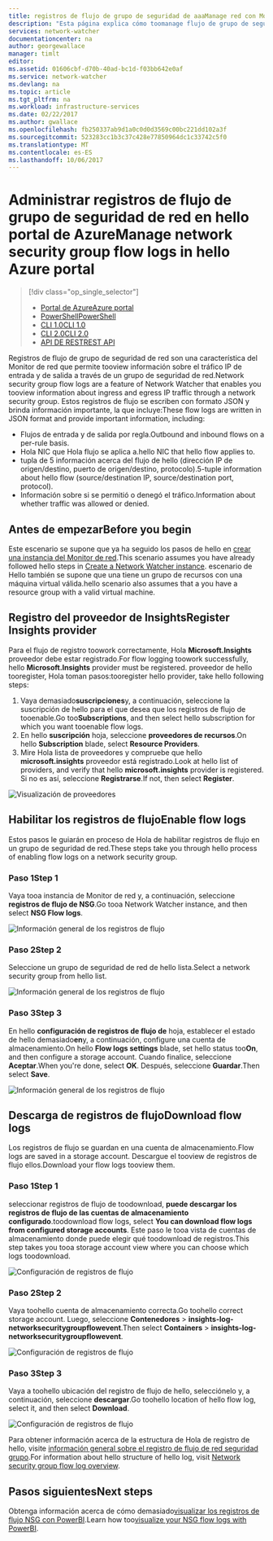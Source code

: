 ```yaml
---
title: registros de flujo de grupo de seguridad de aaaManage red con Monitor de red de Azure | Documentos de Microsoft
description: "Esta página explica cómo toomanage flujo de grupo de seguridad de red se registra en el Monitor de red de Azure"
services: network-watcher
documentationcenter: na
author: georgewallace
manager: timlt
editor: 
ms.assetid: 01606cbf-d70b-40ad-bc1d-f03bb642e0af
ms.service: network-watcher
ms.devlang: na
ms.topic: article
ms.tgt_pltfrm: na
ms.workload: infrastructure-services
ms.date: 02/22/2017
ms.author: gwallace
ms.openlocfilehash: fb250337ab9d1a0c0d0d3569c00bc221dd102a3f
ms.sourcegitcommit: 523283cc1b3c37c428e77850964dc1c33742c5f0
ms.translationtype: MT
ms.contentlocale: es-ES
ms.lasthandoff: 10/06/2017
---
```

# <a name="manage-network-security-group-flow-logs-in-hello-azure-portal"></a><span data-ttu-id="109d0-103">Administrar registros de flujo de grupo de seguridad de red en hello portal de Azure</span><span class="sxs-lookup"><span data-stu-id="109d0-103">Manage network security group flow logs in hello Azure portal</span></span>

> [!div class="op_single_selector"]
> - [<span data-ttu-id="109d0-104">Portal de Azure</span><span class="sxs-lookup"><span data-stu-id="109d0-104">Azure portal</span></span>](network-watcher-nsg-flow-logging-portal.md)
> - [<span data-ttu-id="109d0-105">PowerShell</span><span class="sxs-lookup"><span data-stu-id="109d0-105">PowerShell</span></span>](network-watcher-nsg-flow-logging-powershell.md)
> - [<span data-ttu-id="109d0-106">CLI 1.0</span><span class="sxs-lookup"><span data-stu-id="109d0-106">CLI 1.0</span></span>](network-watcher-nsg-flow-logging-cli-nodejs.md)
> - [<span data-ttu-id="109d0-107">CLI 2.0</span><span class="sxs-lookup"><span data-stu-id="109d0-107">CLI 2.0</span></span>](network-watcher-nsg-flow-logging-cli.md)
> - [<span data-ttu-id="109d0-108">API DE REST</span><span class="sxs-lookup"><span data-stu-id="109d0-108">REST API</span></span>](network-watcher-nsg-flow-logging-rest.md)

<span data-ttu-id="109d0-109">Registros de flujo de grupo de seguridad de red son una característica del Monitor de red que permite tooview información sobre el tráfico IP de entrada y de salida a través de un grupo de seguridad de red.</span><span class="sxs-lookup"><span data-stu-id="109d0-109">Network security group flow logs are a feature of Network Watcher that enables you tooview information about ingress and egress IP traffic through a network security group.</span></span> <span data-ttu-id="109d0-110">Estos registros de flujo se escriben con formato JSON y brinda información importante, la que incluye:</span><span class="sxs-lookup"><span data-stu-id="109d0-110">These flow logs are written in JSON format and provide important information, including:</span></span> 

- <span data-ttu-id="109d0-111">Flujos de entrada y de salida por regla.</span><span class="sxs-lookup"><span data-stu-id="109d0-111">Outbound and inbound flows on a per-rule basis.</span></span>
- <span data-ttu-id="109d0-112">Hola NIC que Hola flujo se aplica a.</span><span class="sxs-lookup"><span data-stu-id="109d0-112">hello NIC that hello flow applies to.</span></span>
- <span data-ttu-id="109d0-113">tupla de 5 información acerca del flujo de hello (dirección IP de origen/destino, puerto de origen/destino, protocolo).</span><span class="sxs-lookup"><span data-stu-id="109d0-113">5-tuple information about hello flow (source/destination IP, source/destination port, protocol).</span></span>
- <span data-ttu-id="109d0-114">Información sobre si se permitió o denegó el tráfico.</span><span class="sxs-lookup"><span data-stu-id="109d0-114">Information about whether traffic was allowed or denied.</span></span>

## <a name="before-you-begin"></a><span data-ttu-id="109d0-115">Antes de empezar</span><span class="sxs-lookup"><span data-stu-id="109d0-115">Before you begin</span></span>

<span data-ttu-id="109d0-116">Este escenario se supone que ya ha seguido los pasos de hello en [crear una instancia del Monitor de red](network-watcher-create.md).</span><span class="sxs-lookup"><span data-stu-id="109d0-116">This scenario assumes you have already followed hello steps in [Create a Network Watcher instance](network-watcher-create.md).</span></span> <span data-ttu-id="109d0-117">escenario de Hello también se supone que una tiene un grupo de recursos con una máquina virtual válida.</span><span class="sxs-lookup"><span data-stu-id="109d0-117">hello scenario also assumes that a you have a resource group with a valid virtual machine.</span></span>

## <a name="register-insights-provider"></a><span data-ttu-id="109d0-118">Registro del proveedor de Insights</span><span class="sxs-lookup"><span data-stu-id="109d0-118">Register Insights provider</span></span>

<span data-ttu-id="109d0-119">Para el flujo de registro toowork correctamente, Hola **Microsoft.Insights** proveedor debe estar registrado.</span><span class="sxs-lookup"><span data-stu-id="109d0-119">For flow logging toowork successfully, hello **Microsoft.Insights** provider must be registered.</span></span> <span data-ttu-id="109d0-120">proveedor de hello tooregister, Hola toman pasos:</span><span class="sxs-lookup"><span data-stu-id="109d0-120">tooregister hello provider, take hello following steps:</span></span> 

1. <span data-ttu-id="109d0-121">Vaya demasiado**suscripciones**y, a continuación, seleccione la suscripción de hello para el que desea que los registros de flujo de tooenable.</span><span class="sxs-lookup"><span data-stu-id="109d0-121">Go too**Subscriptions**, and then select hello subscription for which you want tooenable flow logs.</span></span> 
2. <span data-ttu-id="109d0-122">En hello **suscripción** hoja, seleccione **proveedores de recursos**.</span><span class="sxs-lookup"><span data-stu-id="109d0-122">On hello **Subscription** blade, select **Resource Providers**.</span></span> 
3. <span data-ttu-id="109d0-123">Mire Hola lista de proveedores y compruebe que hello **microsoft.insights** proveedor está registrado.</span><span class="sxs-lookup"><span data-stu-id="109d0-123">Look at hello list of providers, and verify that hello **microsoft.insights** provider is registered.</span></span> <span data-ttu-id="109d0-124">Si no es así, seleccione **Registrarse**.</span><span class="sxs-lookup"><span data-stu-id="109d0-124">If not, then select **Register**.</span></span>

![Visualización de proveedores][providers]

## <a name="enable-flow-logs"></a><span data-ttu-id="109d0-126">Habilitar los registros de flujo</span><span class="sxs-lookup"><span data-stu-id="109d0-126">Enable flow logs</span></span>

<span data-ttu-id="109d0-127">Estos pasos le guiarán en proceso de Hola de habilitar registros de flujo en un grupo de seguridad de red.</span><span class="sxs-lookup"><span data-stu-id="109d0-127">These steps take you through hello process of enabling flow logs on a network security group.</span></span>

### <a name="step-1"></a><span data-ttu-id="109d0-128">Paso 1</span><span class="sxs-lookup"><span data-stu-id="109d0-128">Step 1</span></span>

<span data-ttu-id="109d0-129">Vaya tooa instancia de Monitor de red y, a continuación, seleccione **registros de flujo de NSG**.</span><span class="sxs-lookup"><span data-stu-id="109d0-129">Go tooa Network Watcher instance, and then select **NSG Flow logs**.</span></span>

![Información general de los registros de flujo][1]

### <a name="step-2"></a><span data-ttu-id="109d0-131">Paso 2</span><span class="sxs-lookup"><span data-stu-id="109d0-131">Step 2</span></span>

<span data-ttu-id="109d0-132">Seleccione un grupo de seguridad de red de hello lista.</span><span class="sxs-lookup"><span data-stu-id="109d0-132">Select a network security group from hello list.</span></span>

![Información general de los registros de flujo][2]

### <a name="step-3"></a><span data-ttu-id="109d0-134">Paso 3</span><span class="sxs-lookup"><span data-stu-id="109d0-134">Step 3</span></span> 

<span data-ttu-id="109d0-135">En hello **configuración de registros de flujo de** hoja, establecer el estado de hello demasiado**en**y, a continuación, configure una cuenta de almacenamiento.</span><span class="sxs-lookup"><span data-stu-id="109d0-135">On hello **Flow logs settings** blade, set hello status too**On**, and then configure a storage account.</span></span>  <span data-ttu-id="109d0-136">Cuando finalice, seleccione **Aceptar**.</span><span class="sxs-lookup"><span data-stu-id="109d0-136">When you're done, select **OK**.</span></span> <span data-ttu-id="109d0-137">Después, seleccione **Guardar**.</span><span class="sxs-lookup"><span data-stu-id="109d0-137">Then select **Save**.</span></span>

![Información general de los registros de flujo][3]

## <a name="download-flow-logs"></a><span data-ttu-id="109d0-139">Descarga de registros de flujo</span><span class="sxs-lookup"><span data-stu-id="109d0-139">Download flow logs</span></span>

<span data-ttu-id="109d0-140">Los registros de flujo se guardan en una cuenta de almacenamiento.</span><span class="sxs-lookup"><span data-stu-id="109d0-140">Flow logs are saved in a storage account.</span></span> <span data-ttu-id="109d0-141">Descargue el tooview de registros de flujo ellos.</span><span class="sxs-lookup"><span data-stu-id="109d0-141">Download your flow logs tooview them.</span></span>

### <a name="step-1"></a><span data-ttu-id="109d0-142">Paso 1</span><span class="sxs-lookup"><span data-stu-id="109d0-142">Step 1</span></span>

<span data-ttu-id="109d0-143">seleccionar registros de flujo de toodownload, **puede descargar los registros de flujo de las cuentas de almacenamiento configurado**.</span><span class="sxs-lookup"><span data-stu-id="109d0-143">toodownload flow logs, select **You can download flow logs from configured storage accounts**.</span></span> <span data-ttu-id="109d0-144">Este paso le tooa vista de cuentas de almacenamiento donde puede elegir qué toodownload de registros.</span><span class="sxs-lookup"><span data-stu-id="109d0-144">This step takes you tooa storage account view where you can choose which logs toodownload.</span></span>

![Configuración de registros de flujo][4]

### <a name="step-2"></a><span data-ttu-id="109d0-146">Paso 2</span><span class="sxs-lookup"><span data-stu-id="109d0-146">Step 2</span></span>

<span data-ttu-id="109d0-147">Vaya toohello cuenta de almacenamiento correcta.</span><span class="sxs-lookup"><span data-stu-id="109d0-147">Go toohello correct storage account.</span></span> <span data-ttu-id="109d0-148">Luego, seleccione **Contenedores** > **insights-log-networksecuritygroupflowevent**.</span><span class="sxs-lookup"><span data-stu-id="109d0-148">Then select **Containers** > **insights-log-networksecuritygroupflowevent**.</span></span>

![Configuración de registros de flujo][5]

### <a name="step-3"></a><span data-ttu-id="109d0-150">Paso 3</span><span class="sxs-lookup"><span data-stu-id="109d0-150">Step 3</span></span>

<span data-ttu-id="109d0-151">Vaya a toohello ubicación del registro de flujo de hello, selecciónelo y, a continuación, seleccione **descargar**.</span><span class="sxs-lookup"><span data-stu-id="109d0-151">Go toohello location of hello flow log, select it, and then select **Download**.</span></span>

![Configuración de registros de flujo][6]

<span data-ttu-id="109d0-153">Para obtener información acerca de la estructura de Hola de registro de hello, visite [información general sobre el registro de flujo de red seguridad grupo](network-watcher-nsg-flow-logging-overview.md).</span><span class="sxs-lookup"><span data-stu-id="109d0-153">For information about hello structure of hello log, visit [Network security group flow log overview](network-watcher-nsg-flow-logging-overview.md).</span></span>

## <a name="next-steps"></a><span data-ttu-id="109d0-154">Pasos siguientes</span><span class="sxs-lookup"><span data-stu-id="109d0-154">Next steps</span></span>

<span data-ttu-id="109d0-155">Obtenga información acerca de cómo demasiado[visualizar los registros de flujo NSG con PowerBI](network-watcher-visualize-nsg-flow-logs-power-bi.md).</span><span class="sxs-lookup"><span data-stu-id="109d0-155">Learn how too[visualize your NSG flow logs with PowerBI](network-watcher-visualize-nsg-flow-logs-power-bi.md).</span></span>

<!-- Image references -->
[1]: ./media/network-watcher-nsg-flow-logging-portal/figure1.png
[2]: ./media/network-watcher-nsg-flow-logging-portal/figure2.png
[3]: ./media/network-watcher-nsg-flow-logging-portal/figure3.png
[4]: ./media/network-watcher-nsg-flow-logging-portal/figure4.png
[5]: ./media/network-watcher-nsg-flow-logging-portal/figure5.png
[6]: ./media/network-watcher-nsg-flow-logging-portal/figure6.png
[providers]: ./media/network-watcher-nsg-flow-logging-portal/providers.png
